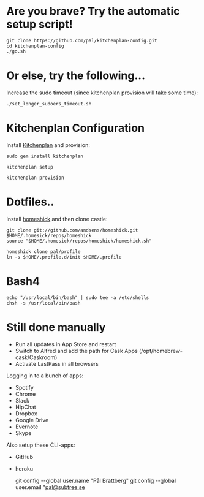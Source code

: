 # Are you brave? Try the automatic setup script!
    
    git clone https://github.com/pal/kitchenplan-config.git
    cd kitchenplan-config
    ./go.sh
    
# Or else, try the following...
Increase the sudo timeout (since kitchenplan provision will take some time):

    ./set_longer_sudoers_timeout.sh

# Kitchenplan Configuration
Install [Kitchenplan](https://github.com/kitchenplan/kitchenplan) and provision:

    sudo gem install kitchenplan

    kitchenplan setup

    kitchenplan provision

# Dotfiles..
Install [homeshick](https://github.com/andsens/homeshick) and then clone castle:

    git clone git://github.com/andsens/homeshick.git $HOME/.homesick/repos/homeshick
    source "$HOME/.homesick/repos/homeshick/homeshick.sh"

    homeshick clone pal/profile
    ln -s $HOME/.profile.d/init $HOME/.profile

# Bash4

    echo "/usr/local/bin/bash" | sudo tee -a /etc/shells
    chsh -s /usr/local/bin/bash

# Still done manually
* Run all updates in App Store and restart
* Switch to Alfred and add the path for Cask Apps (/opt/homebrew-cask/Caskroom)
* Activate LastPass in all browsers


Logging in to a bunch of apps:
* Spotify
* Chrome
* Slack
* HipChat
* Dropbox
* Google Drive
* Evernote
* Skype

Also setup these CLI-apps:
* GitHub
* heroku

    git config --global user.name "Pål Brattberg"
    git config --global user.email "pal@subtree.se
